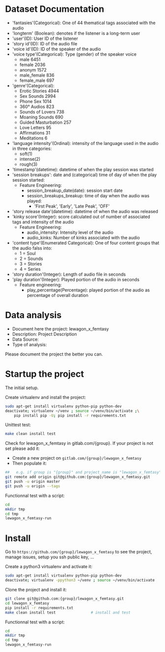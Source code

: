 # Dataset Documentation
- 'fantasies'(Categorical): One of 44 thematical tags associated with the audio
- 'longterm' (Boolean): denotes if the listener is a long-term user
- 'user'(ID): User ID of the listener
- 'story id'(ID): ID of the audio file
- 'voice id'(ID): ID of the speaker of the audio
- 'voice type'(Categorical): Type (gender) of the speaker voice
    - male           6451
    - female         2036
    - anonym         1572
    - male_female     836
    - female_male     697 
- 'genre'(Categorical):
    - Erotic Stories         4944
    - Sex Sounds             2994
    - Phone Sex              1014
    - 360° Audios             823
    - Sounds of Lovers        738
    - Moaning Sounds          690
    - Guided Masturbation     257
    - Love Letters             95
    - Affirmations             31
    - Meditations               6
- 'language intensity'(Ordinal): intensity of the language used in the audio in three categories:
    - soft(1)
    - intense(2)
    - rough(3)
- 'timestamp'(datetime): datetime of when the play session was started
- 'session breakups': date and (categorical) time of day of when the play session started:
    - Feature Engineering:
        - session_breakup_date(date): session start date
        - session_breakups_breakup: time of day when the audio was played:
            - 'First Peak', 'Early', 'Late Peak', 'OFF'
- 'story release date'(datetime): datetime of when the audio was released
- 'kinky score'(Integer): score calculated out of number of associated tags and intensity of the audio
    - Feature Engineering:
        - audio_intensity: Intensity level of the audio
        - audio_kinks: Number of kinks associated with the audio
- 'content type'(Enumerated Categorical): One of four content groups that the audio falss into:
    - 1 = Soul
    - 2 = Sounds
    - 3 = Stories
    - 4 = Series
- 'story duration'(Integer): Length of audio file in seconds
- 'play duration'(Integer): Played portion of the audio in seconds
    - Feature engineering:
        - play_percentage(Percentage): played portion of the audio as percentage of overall duration

# Data analysis
- Document here the project: lewagon_x_femtasy
- Description: Project Description
- Data Source:
- Type of analysis:

Please document the project the better you can.

# Startup the project

The initial setup.

Create virtualenv and install the project:
```bash
sudo apt-get install virtualenv python-pip python-dev
deactivate; virtualenv ~/venv ; source ~/venv/bin/activate ;\
    pip install pip -U; pip install -r requirements.txt
```

Unittest test:
```bash
make clean install test
```

Check for lewagon_x_femtasy in gitlab.com/{group}.
If your project is not set please add it:

- Create a new project on `gitlab.com/{group}/lewagon_x_femtasy`
- Then populate it:

```bash
##   e.g. if group is "{group}" and project_name is "lewagon_x_femtasy"
git remote add origin git@github.com:{group}/lewagon_x_femtasy.git
git push -u origin master
git push -u origin --tags
```

Functionnal test with a script:

```bash
cd
mkdir tmp
cd tmp
lewagon_x_femtasy-run
```

# Install

Go to `https://github.com/{group}/lewagon_x_femtasy` to see the project, manage issues,
setup you ssh public key, ...

Create a python3 virtualenv and activate it:

```bash
sudo apt-get install virtualenv python-pip python-dev
deactivate; virtualenv -ppython3 ~/venv ; source ~/venv/bin/activate
```

Clone the project and install it:

```bash
git clone git@github.com:{group}/lewagon_x_femtasy.git
cd lewagon_x_femtasy
pip install -r requirements.txt
make clean install test                # install and test
```
Functionnal test with a script:

```bash
cd
mkdir tmp
cd tmp
lewagon_x_femtasy-run
```
